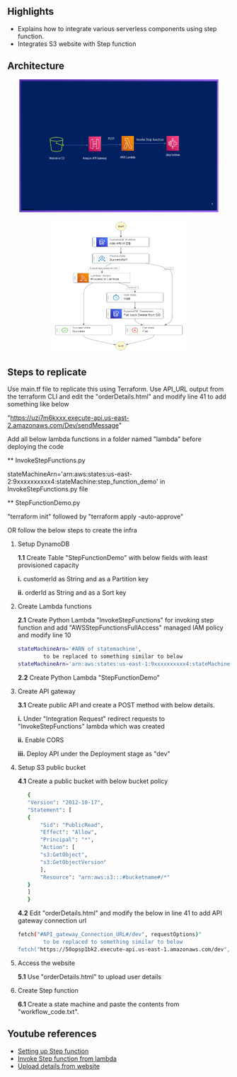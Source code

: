 ## Highlights

* Explains how to integrate various serverless components using step function.
* Integrates S3 website with Step function

## Architecture
<p align="center">
  <img src="Slide.png" width="450" height="300" title="Architecture"> 
</p>

<p align="center">
  <img src="stepfunctions_graph.png" width="300" height="300" title="Architecture"> 
</p>

## Steps to replicate

Use main.tf file to replicate this using Terraform.
  Use API_URL output from the terraform CLI and edit the "orderDetails.html" and modify line 41 to add something like below
  
  "https://uzi7m6kxxx.execute-api.us-east-2.amazonaws.com/Dev/sendMessage"
    
  
  Add all below lambda functions in a folder named "lambda" before deploying the code
  
  ** InvokeStepFunctions.py
  
  stateMachineArn='arn:aws:states:us-east-2:9xxxxxxxxxx4:stateMachine:step_function_demo' in InvokeStepFunctions.py file
  
  ** StepFunctionDemo.py
  
  
  "terraform init" followed by "terraform apply -auto-approve"
  
  
  OR follow the below steps to create the infra 
 
 
  1. Setup DynamoDB
  
     **1.1** Create Table "StepFunctionDemo" with below fields with least provisioned capacity
     
	    **i.** customerId as String and as a Partition key
		
	    **ii.** orderId as String and as a Sort key
				
		
  2. Create Lambda functions
  
      **2.1** Create Python Lambda "InvokeStepFunctions" for invoking step function and add "AWSStepFunctionsFullAccess" managed IAM policy and modify line 10
        ```bash
		stateMachineArn='#ARN of statemachine',
				to be replaced to something similar to below
		stateMachineArn='arn:aws:states:us-east-1:9xxxxxxxxxx4:stateMachine:MyStateMachine',			
		```	  
      
      **2.2** Create Python Lambda "StepFunctionDemo"

  3. Create API gateway
  
       **3.1** Create public API and create a POST method with below details.
       
		**i.** Under "Integration Request" redirect requests to "InvokeStepFunctions" lambda which was created
		
		**ii.** Enable CORS 
		
		**iii.** Deploy API under the Deployment stage as "dev"	
		
		
  4. Setup S3 public bucket

       **4.1** Create a public bucket with below bucket policy
	 ```bash
		{
	    "Version": "2012-10-17",
	    "Statement": [
		{
		    "Sid": "PublicRead",
		    "Effect": "Allow",
		    "Principal": "*",
		    "Action": [
			"s3:GetObject",
			"s3:GetObjectVersion"
		    ],
		    "Resource": "arn:aws:s3:::#bucketname#/*"
		}
	    ]
		}
	  ```
	
       **4.2**  Edit "orderDetails.html" and modify the below in line 41 to add API gateway connection url   
        ```bash
		fetch("#API_gateway_Connection_URL#/dev", requestOptions)"
				to be replaced to something similar to below
		fetch("https://50opsp1bk2.execute-api.us-east-1.amazonaws.com/dev", requestOptions)				
		```
	
   
  5. Access the website

      **5.1**  Use "orderDetails.html" to upload user details


  6. Create Step function
  
       **6.1** Create a state machine and paste the contents from "workflow_code.txt".
             

## Youtube references

<!-- YOUTUBE:START -->
- [Setting up Step function](https://www.youtube.com/watch?v=DFSko_sLyMM)
- [Invoke Step function from lambda](https://www.youtube.com/watch?v=kpuqc_7DQZA)
- [Upload details from website](https://www.youtube.com/watch?v=PzNQXYWQQ7c)
<!-- YOUTUBE:END -->


<!-- 1. item1
1. item2
    1. subitem1
    2. subitem2 -->

